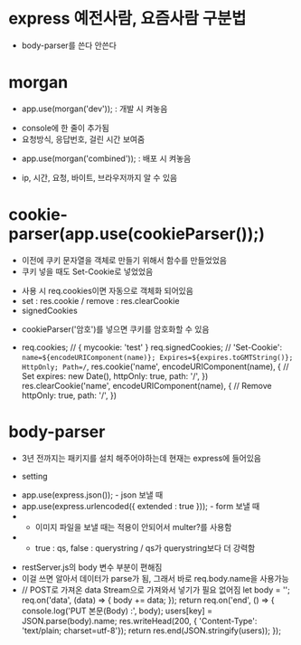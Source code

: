 # express 예전사람, 요즘사람 구분법
- body-parser를 쓴다 안쓴다

# morgan
- app.use(morgan('dev')); : 개발 시 켜놓음
+ console에 한 줄이 추가됨
+ 요청방식, 응답번호, 걸린 시간 보여줌
- app.use(morgan('combined')); : 배포 시 켜놓음
+ ip, 시간, 요청, 바이트, 브라우저까지 알 수 있음

# cookie-parser(app.use(cookieParser());)
* 이전에 쿠키 문자열을 객체로 만들기 위해서 함수를 만들었었음
* 쿠키 넣을 때도 Set-Cookie로 넣었었음
- 사용 시 req.cookies이면 자동으로 객체화 되어있음
- set : res.cookie / remove : res.clearCookie
- signedCookies
+ cookieParser('암호')를 넣으면 쿠키를 암호화할 수 있음
- req.cookies; // { mycookie: 'test' }
  req.signedCookies;
  // 'Set-Cookie': `name=${encodeURIComponent(name)}; Expires=${expires.toGMTString()}; HttpOnly; Path=/`,
  res.cookie('name', encodeURIComponent(name), { // Set
      expires: new Date(),
      httpOnly: true,
      path: '/',
  })
  res.clearCookie('name', encodeURIComponent(name), { // Remove
      httpOnly: true,
      path: '/',
  })


# body-parser
* 3년 전까지는 패키지를 설치 해주어야하는데 현재는 express에 들어있음
- setting 
+ app.use(express.json()); - json 보낼 때
+ app.use(express.urlencoded({ extended : true })); - form 보낼 때
+ + 이미지 파일을 보낼 때는 적용이 안되어서 multer?를 사용함
+ + true : qs, false : querystring / qs가 querystring보다 더 강력함
- restServer.js의 body 변수 부분이 편해짐
- 이걸 쓰면 알아서 데이터가 parse가 됨, 그래서 바로 req.body.name을 사용가능
- // POST로 가져온 data Stream으로 가져와서 넣기가 필요 없어짐
  let body = '';
  req.on('data', (data) => {
      body += data;
  });
  return req.on('end', () => {
      console.log('PUT 본문(Body) :', body);
      users[key] = JSON.parse(body).name;
      res.writeHead(200, { 'Content-Type': 'text/plain; charset=utf-8'});
      return res.end(JSON.stringify(users));
  });

